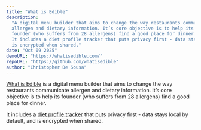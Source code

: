 ```yaml
---
title: "What is Edible"
description:
  "A digital menu builder that aims to change the way restaurants communicate
  allergen and dietary information. It’s core objective is to help its
  founder (who suffers from 28 allergens) find a good place for dinner.
  It includes a diet profile tracker that puts privacy first - data stays local by default, and
  is encrypted when shared."
date: "Oct 09 2025"
demoURL: "https://whatisedible.com/"
repoURL: "https://github.com/whatisedible"
author: "Christopher De Sousa"
---
```


[What is Edible](https://whatisedible.com) is a digital menu builder that aims to change the way restaurants communicate allergen and dietary information. It’s core objective is to help its founder (who suffers from 28 allergens) find a good place for dinner.

It includes a [diet profile tracker](https://dietprofile.whatisedible.com/) that puts privacy first - data stays local by default, and is encrypted when shared.
